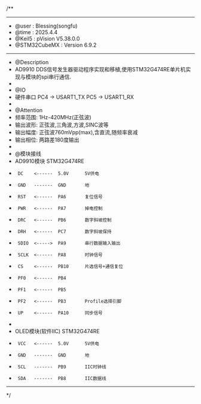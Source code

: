 /**
  ******************************************************************************
  * @user           : Blessing(songfu)
  * @time           : 2025.4.4
  * @Keil5          : pVision V5.38.0.0
  * @STM32CubeMX    : Version 6.9.2
  ******************************************************************************
  * @Description
  * AD9910 DDS信号发生器驱动程序实现和移植,使用STM32G474RE单片机实现与模块的spi串行通信.
  *
  * @IO
  * 硬件串口            PC4 -> USART1_TX  PC5 -> USART1_RX
  *
  * @Attention
  * 频率范围: 1Hz-420MHz(正弦波)
  * 输出波形: 正弦波,三角波,方波,SINC波等
  * 输出幅度: 正弦波760mVpp(max),含直流,随频率衰减
  * 输出相位: 两路差180度输出
  *
  * @模块接线
  * AD9910模块        STM32G474RE
  *      DC    <------  5.0V      5V供电
  *      GND   -------  GND       地
  *      RST   <------  PA6       复位信号
  *      PWR   <------  PA7       掉电控制
  *      DRC   <------  PB6       数字斜坡控制
  *      DRH   <------  PC7       数字斜坡保持
  *      SDIO  <----->  PA9       串行数据输入输出
  *      SCLK  <------  PA8       时钟信号
  *      CS    <------  PB10      片选信号+通信复位
  *      PF0   <------  PB4
  *      PF1   <------  PB5
  *      PF2   <------  PB3       Profile选择引脚
  *      UP    <------  PA10      同步信号
  *
  * OLED模块(软件IIC)  STM32G474RE
  *      VCC   <------  5.0V      5V供电
  *      GND   -------  GND       地
  *      SCL   -------  PB9       IIC时钟线
  *      SDA   -------  PB8       IIC数据线
  ******************************************************************************
  */
